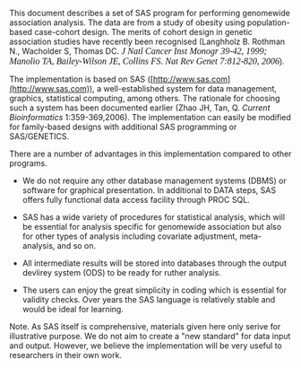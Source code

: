 This document describes a set of SAS program for performing genomewide association analysis. The data are from a study of obesity using population-based case-cohort design. The merits of cohort design in genetic association studies have recently been recognised (Langhholz B. Rothman N., Wacholder S, Thomas DC<font face="Arial"><span style="FONT-SIZE: 12pt; FONT-FAMILY: 'Times New Roman'; mso-fareast-font-family: SimSun; mso-ansi-language: EN-GB; mso-fareast-language: ZH-CN; mso-bidi-language: AR-SA">. <span style="FONT-SIZE: 12pt; FONT-FAMILY: 'Times New Roman'; mso-fareast-font-family: SimSun; mso-ansi-language: EN-GB; mso-fareast-language: ZH-CN; mso-bidi-language: AR-SA">_J Natl Cancer Inst Monogr 39-42, 1999; Manolio TA, Bailey-Wilson JE, Collins FS_</span><span style="FONT-SIZE: 12pt; FONT-FAMILY: 'Times New Roman'; mso-fareast-font-family: SimSun; mso-ansi-language: EN-GB; mso-fareast-language: ZH-CN; mso-bidi-language: AR-SA">. <span style="FONT-SIZE: 12pt; FONT-FAMILY: 'Times New Roman'; mso-fareast-font-family: SimSun; mso-ansi-language: EN-GB; mso-fareast-language: ZH-CN; mso-bidi-language: AR-SA"><span style="FONT-SIZE: 12pt; FONT-FAMILY: 'Times New Roman'; mso-fareast-font-family: SimSun; mso-ansi-language: EN-GB; mso-fareast-language: ZH-CN; mso-bidi-language: AR-SA">_Nat Rev Genet 7:812-820, 2006_</span></span></span></span>).</font>

The implementation is based on SAS ([http://www.sas.com](http://www.sas.com)), a well-established system for data management, graphics, statistical computing, among others. The rationale for choosing such a system has been documented earlier (Zhao JH, Tan, Q. _Current Bioinformatics_ 1:359-369,2006). The implementation can easily be modified for family-based designs with additional SAS programming or SAS/GENETICS.

There are a number of advantages in this implementation compared to other programs.

*   We do not require any other database management systems (DBMS) or software for graphical presentation. In additional to DATA steps, SAS offers fully functional data access facility through PROC SQL.

*   SAS has a wide variety of procedures for statistical analysis, which will be essential for analysis specific for genomewide association but also for other types of analysis including covariate adjustment, meta-analysis, and so on.

*   All intermediate results will be stored into databases through the output devlirey system (ODS) to be ready for ruther analysis.

*   The users can enjoy the great simplicity in coding which is essential for validity checks. Over years the SAS language is relatively stable and would be ideal for learning.

Note. As SAS itself is comprehensive, materials given here only serive for illustrative purpose. We do not aim to create a "new standard" for data input and output. However, we believe the implementation will be very useful to researchers in their own work.
